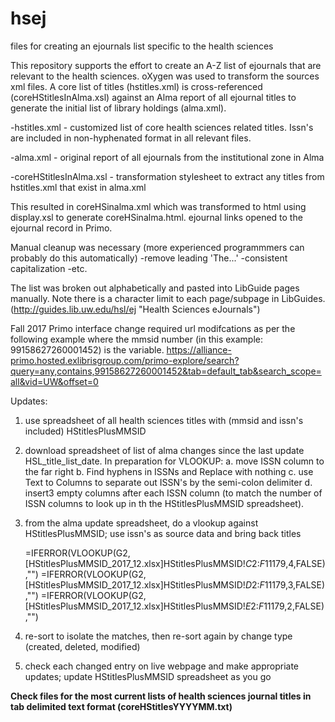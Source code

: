 # hsej
files for creating an ejournals list specific to the health sciences

This repository supports the effort to create an A-Z list of ejournals that are relevant to the health sciences.  oXygen was used to transform the sources xml files.  A core list of titles (hstitles.xml) is cross-referenced (coreHStitlesInAlma.xsl) against an Alma report of all ejournal titles to generate the initial list of library holdings (alma.xml).

-hstitles.xml - customized list of core health sciences related titles.  Issn's are included in non-hyphenated format in all relevant files.

-alma.xml - original report of all ejournals from the institutional zone in Alma

-coreHStitlesInAlma.xsl - transformation stylesheet to extract any titles from hstitles.xml that exist in alma.xml

This resulted in coreHSinalma.xml which was transformed to html using display.xsl to generate coreHSinalma.html.  ejournal links opened to the ejournal record in Primo.

Manual cleanup was necessary (more experienced programmmers can probably do this automatically)
-remove leading 'The...'
-consistent capitalization
-etc.

The list was broken out alphabetically and pasted into LibGuide pages manually.  Note there is a character limit to each page/subpage in LibGuides. (http://guides.lib.uw.edu/hsl/ej "Health Sciences eJournals")

Fall 2017 Primo interface change required url modifcations as per the following example where the mmsid number (in this example: 99158627260001452) is the variable. https://alliance-primo.hosted.exlibrisgroup.com/primo-explore/search?query=any,contains,99158627260001452&tab=default_tab&search_scope=all&vid=UW&offset=0


Updates:

1. use spreadsheet of all health sciences titles with (mmsid and issn's included) HStitlesPlusMMSID
2. download spreadsheet of list of alma changes since the last update HSL_title_list_date.  In preparation for VLOOKUP:
  a. move ISSN column to the far right
  b. Find hyphens in ISSNs and Replace with nothing
  c. use Text to Columns to separate out ISSN's by the semi-colon delimiter
  d. insert3 empty columns after each ISSN column (to match the number of ISSN columns to look up in th the HStitlesPlusMMSID spreadsheet).
3. from the alma update spreadsheet, do a vlookup against HStitlesPlusMMSID; use issn's as source data and bring back titles

    =IFERROR(VLOOKUP(G2,[HStitlesPlusMMSID_2017_12.xlsx]HStitlesPlusMMSID!$C$2:$F$11179,4,FALSE),"")
    =IFERROR(VLOOKUP(G2,[HStitlesPlusMMSID_2017_12.xlsx]HStitlesPlusMMSID!$D$2:$F$11179,3,FALSE),"")
    =IFERROR(VLOOKUP(G2,[HStitlesPlusMMSID_2017_12.xlsx]HStitlesPlusMMSID!$E$2:$F$11179,2,FALSE),"")

4. re-sort to isolate the matches, then re-sort again by change type (created, deleted, modified)
5. check each changed entry on live webpage and make appropriate updates; update HStitlesPlusMMSID spreadsheet as you go 

**Check files for the most current lists of health sciences journal titles in tab delimited text format (coreHStitlesYYYYMM.txt)**
